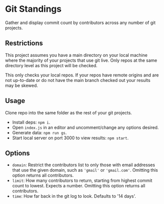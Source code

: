 # Git Standings

Gather and display commit count by contributors across any number of git projects.

## Restrictions

This project assumes you have a main directory on your local machine where the majority of your projects that use git live. Only repos at the same directory level as this project will be checked.

This only checks your local repos. If your repos have remote origins and are not up-to-date or do not have the main branch checked out your results may be skewed.

## Usage

Clone repo into the same folder as the rest of your git projects.

- Install deps: `npm i`.
- Open `index.js` in an editor and uncomment/change any options desired.
- Generate data: `npm run gs`.
- Start local server on port 3000 to view results: `npm start`.

## Options

- `domain`: Restrict the contributors list to only those with email addresses that use the given domain, such as `'gmail'` or `'gmail.com'`. Omitting this option returns all contributors.
- `limit`: How many contributors to return, starting from highest commit count to lowest. Expects a number. Omitting this option returns all contributors.
- `time`: How far back in the git log to look. Defaults to '14 days'.
